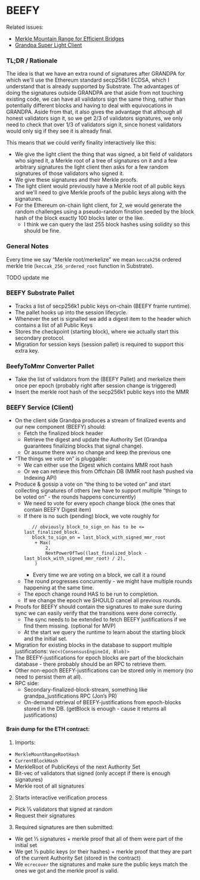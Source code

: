 # BEEFY

Related issues:
- [Merkle Mountain Range for Efficient Bridges](https://github.com/paritytech/parity-bridges-common/issues/263)
- [Grandpa Super Light Client](https://github.com/paritytech/parity-bridges-common/issues/323)

### TL;DR / Rationale

The idea is that we have an extra round of signatures after GRANDPA for which we'll use the Ethereum
standard secp256k1 ECDSA, which I understand that is already supported by Substrate.  The advantages
of doing the signatures outside GRANDPA are that aside from not touching existing code, we can have
all validators sign the same thing, rather than potentially different blocks and having to deal with
equivocations in GRANDPA.  Aside from that, it also gives the advantage that although all honest
validators sign it, so we get 2/3 of validators signatures, we only need to check that over 1/3 of
validators sign it, since honest validators would only sig if they see it is already final.

This means that we could verify finality interactively like this:
- We give the light client the thing that was signed, a bit field of validators who signed it, a
  Merkle root of a tree of signatures on it and a few arbitrary signatures the light client then asks
  for a few random signatures of those validators who signed it.
- We give these signatures and their Merkle proofs.
- The light client would previously have a Merkle root of all public keys and we'll need to give
Merkle proofs of the public keys along with the signatures.
- For the Ethereum on-chain light client, for 2, we would generate the random challenges using a
pseudo-random finstion seeded by the block hash of the block exactly 100 blocks later or the like.
  - I think we can query the last 255 block hashes using solidity so this should be fine.

### General Notes
Every time we say “Merkle root/merkelize” we mean `keccak256` ordered merkle trie
(`keccak_256_ordered_root` function in Substrate).

TODO update me

### BEEFY Substrate Pallet
- Tracks a list of secp256k1 public keys on-chain (BEEFY frame runtime).
- The pallet hooks up into the session lifecycle.
- Whenever the set is signalled we add a digest item to the header which contains a list of all
  Public Keys
- Stores the checkpoint (starting block), where we actually start this secondary protocol.
- Migration for session keys (session pallet) is required to support this extra key.

### BeefyToMmr Converter Pallet
- Take the list of validators from the (BEEFY Pallet) and merkelize them once per epoch (probably
  right after session change is triggered)
- Insert the merkle root hash of the secp256k1 public keys into the MMR

### BEEFY Service (Client)
- On the client side Grandpa produces a stream of finalized events and our new component (BEEFY)
  should:
  - Fetch the finalized block header
  - Retrieve the digest and update the Authority Set (Grandpa guarantees finalizing blocks that
    signal change).
  - Or assume there was no change and keep the previous one
- “The things we vote on” is pluggable:
  - We can either use the Digest which contains MMR root hash
  - Or we can retrieve this from Offchain DB (MMR root hash pushed via Indexing API)
- Produce & gossip a vote on “the thing to be voted on” and start collecting signatures of others
  (we have to support multiple “things to be voted on” - the rounds happens concurrently)
  - We need to vote for every epoch change block (the ones that contain BEEFY Digest item)
  - If there is no such (pending) block, we vote roughly for
    ```
       // obviously block_to_sign_on has to be <= last_finalized_block.
       block_to_sign_on = last_block_with_signed_mmr_root
        + Max(
            2,
            NextPowerOfTwo((last_finalized_block - last_block_with_signed_mmr_root) / 2),
        )
    ```
      - Every time we are voting on a block, we call it a round
  - The round progresses concurrently - we might have multiple rounds happening at the same time.
  - The epoch change round HAS to be run to completion.
  - If we change the epoch we SHOULD cancel all previous rounds.
- Proofs for BEEFY should contain the signatures to make sure during sync we can easily verify that
  the transitions were done correctly.
  - The sync needs to be extended to fetch BEEFY justifications if we find them missing. (optional
    for MVP)
  - At the start we query the runtime to learn about the starting block and the initial set.
- Migration for existing blocks in the database to support multiple justifications: `Vec<(ConsensusEngineId, Blob)>`
- The BEEFY-justifications for epoch blocks are part of the blockchain database - there probably
  should be an RPC to retrieve them.
- Other non-epoch BEEFY-justifications can be stored only in memory (no need to persist them at all).
- RPC side:
  - Secondary-finalized-block-stream, something like grandpa_justifications RPC (Jon’s PR)
  - On-demand retrieval of BEEFY-justifications from epoch-blocks stored in the DB.
    (getBlock is enough - cause it returns all justifications)

#### Brain dump for the ETH contract:
1. Imports:
  - `MerkleMountRangeRootHash`
  - `CurrentBlockHash`
  - MerkleRoot of PublicKeys of the next Authority Set
  - Bit-vec of validators that signed (only accept if there is enough signatures)
  - Merkle root of all signatures
2. Starts interactive verification process
  - Pick ⅓ validators that signed at random
  - Request their signatures
3. Required signatures are then submitted:
  - We get ⅓ signatures + merkle proof that all of them were part of the initial set
  - We get ⅓ public keys (or their hashes) + merkle proof that they are part of the current
    Authority Set (stored in the contract)
  - We `ecrecover` the signatures and make sure the public keys match the ones we got and the merkle
    proof is valid.
